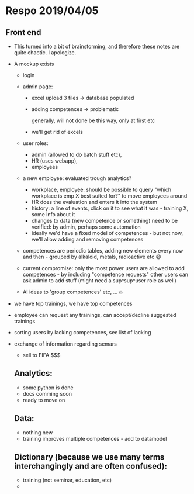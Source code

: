 # Respo 2019/04/05

## Front end

- This turned into a bit of brainstorming, and therefore these notes are quite chaotic. I apologize.

- A mockup exists

  - login

  - admin page: 

    - excel upload 3 files $\to$ database populated

    - adding competences $\to$ problematic

      generally, will not done be this way, only at first etc

    - we'll get rid of excels

  - user roles: 

    - admin (allowed to do batch stuff etc), 
    - HR (uses webapp), 
    - employees

  - a new employee: evaluated trough analytics?

    - workplace, employee: should be possible to query "which workplace is emp X best suited for?" to move employees around 
    - HR does the evaluation and enters it into the system
    - history: a line of events, click on it to see what it was - training X, some info about it
    - changes to data (new competence or something) need to be verified: by admin, perhaps some automation
    - ideally we'd have a fixed model of competences - but not now, we'll allow adding and removing competences

  - competences are periodic tables, adding new elements every now and then - grouped by alkaloid, metals, radioactive etc :smile:

  - current compromise: only the most power users are allowed to add competences - by including "competence requests" other users can ask admin to add stuff (might need a sup^sup^user role as well)

  - AI ideas to 'group competences' etc, ... :fire:

- we have top trainings, we have top competences

- employee can request any trainings, can accept/decline suggested trainings

- sorting users by lacking competences, see list of lacking 

- exchange of information regarding semars

  - sell to FIFA $$$

  ## Analytics:

  - some python is done
  - docs comming soon
  - ready to move on

  ## Data:

  - nothing new
  - training improves multiple competences - add to datamodel

  ## Dictionary (because we use many terms interchangingly and are often confused):

  - training (not seminar, education, etc)
  - 

